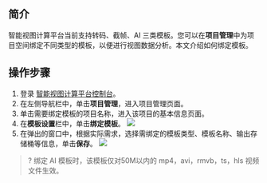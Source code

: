 ## 简介

智能视图计算平台当前支持转码、截帧、AI 三类模板。您可以在**项目管理**中为项目空间绑定不同类型的模板，以便进行视图数据分析。本文介绍如何绑定模板。

## 操作步骤

1. 登录 [智能视图计算平台控制台](https://console.cloud.tencent.com/iss)。
2. 在左侧导航栏中，单击**项目管理**，进入项目管理页面。
3. 单击需要绑定模板的项目名称，进入该项目的基本信息页面。
4. 在**模板设置**栏中，单击**绑定模板**。
![](https://qcloudimg.tencent-cloud.cn/raw/00287fb87d6d8ebeed7ebd1351bb85cb.png)
5. 在弹出的窗口中，根据实际需求，选择需绑定的模板类型、模板名称、输出存储桶等信息，单击**保存**。
![](https://qcloudimg.tencent-cloud.cn/raw/5c7ea17c99566836f653ae4bf1e9a7ad.png)
>? 绑定 AI 模板时，该模板仅对50M以内的 mp4，avi，rmvb，ts，hls 视频文件生效。
>
